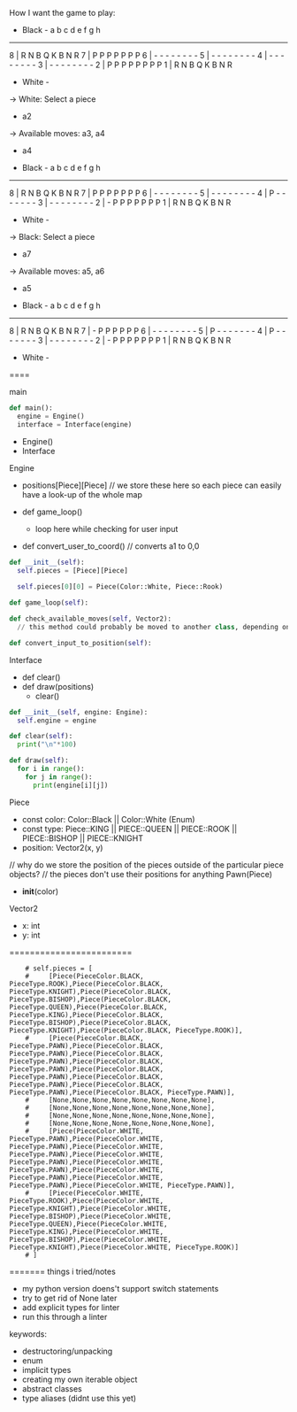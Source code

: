 How I want the game to play:

- Black -
    a b c d e f g h
--------------------
8 | R N B Q K B N R
7 | P P P P P P P
6 | - - - - - - - -
5 | - - - - - - - -
4 | - - - - - - - -
3 | - - - - - - - -
2 | P P P P P P P P
1 | R N B Q K B N R
- White -

-> White: Select a piece
  - a2

-> Available moves: a3, a4
  - a4

- Black -
    a b c d e f g h
--------------------
8 | R N B Q K B N R
7 | P P P P P P P
6 | - - - - - - - -
5 | - - - - - - - -
4 | P - - - - - - -
3 | - - - - - - - -
2 | - P P P P P P P
1 | R N B Q K B N R
- White -


-> Black: Select a piece
  - a7

-> Available moves: a5, a6
  - a5


- Black -
    a b c d e f g h
--------------------
8 | R N B Q K B N R
7 | - P P P P P P
6 | - - - - - - - -
5 | P - - - - - - -
4 | P - - - - - - -
3 | - - - - - - - -
2 | - P P P P P P P
1 | R N B Q K B N R
- White -

====

main
```python
def main():
  engine = Engine()
  interface = Interface(engine)
```
- Engine()
- Interface

Engine
- positions[Piece][Piece] // we store these here so each piece can easily have a look-up of the whole map
- def game_loop()
  - loop here while checking for user input

- def convert_user_to_coord() // converts a1 to 0,0
```python
def __init__(self):
  self.pieces = [Piece][Piece]
  
  self.pieces[0][0] = Piece(Color::White, Piece::Rook)

def game_loop(self):

def check_available_moves(self, Vector2):
  // this method could probably be moved to another class, depending on complexity

def convert_input_to_position(self):
```

Interface
- def clear()
- def draw(positions)
  - clear()

```python
def __init__(self, engine: Engine):
  self.engine = engine

def clear(self):
  print("\n"*100)

def draw(self):
  for i in range():
    for j in range():
      print(engine[i][j])
```

Piece
- const color: Color::Black || Color::White (Enum)
- const type: Piece::KING || PIECE::QUEEN || PIECE::ROOK || PIECE::BISHOP || PIECE::KNIGHT
- position: Vector2(x, y)

// why do we store the position of the pieces outside of the particular piece objects?
  // the pieces don't use their positions for anything
Pawn(Piece)
- __init__(color)

Vector2
- x: int
- y: int


========================

        # self.pieces = [
        #     [Piece(PieceColor.BLACK, PieceType.ROOK),Piece(PieceColor.BLACK, PieceType.KNIGHT),Piece(PieceColor.BLACK, PieceType.BISHOP),Piece(PieceColor.BLACK, PieceType.QUEEN),Piece(PieceColor.BLACK, PieceType.KING),Piece(PieceColor.BLACK, PieceType.BISHOP),Piece(PieceColor.BLACK, PieceType.KNIGHT),Piece(PieceColor.BLACK, PieceType.ROOK)],
        #     [Piece(PieceColor.BLACK, PieceType.PAWN),Piece(PieceColor.BLACK, PieceType.PAWN),Piece(PieceColor.BLACK, PieceType.PAWN),Piece(PieceColor.BLACK, PieceType.PAWN),Piece(PieceColor.BLACK, PieceType.PAWN),Piece(PieceColor.BLACK, PieceType.PAWN),Piece(PieceColor.BLACK, PieceType.PAWN),Piece(PieceColor.BLACK, PieceType.PAWN)],
        #     [None,None,None,None,None,None,None,None],
        #     [None,None,None,None,None,None,None,None],
        #     [None,None,None,None,None,None,None,None],
        #     [None,None,None,None,None,None,None,None],
        #     [Piece(PieceColor.WHITE, PieceType.PAWN),Piece(PieceColor.WHITE, PieceType.PAWN),Piece(PieceColor.WHITE, PieceType.PAWN),Piece(PieceColor.WHITE, PieceType.PAWN),Piece(PieceColor.WHITE, PieceType.PAWN),Piece(PieceColor.WHITE, PieceType.PAWN),Piece(PieceColor.WHITE, PieceType.PAWN),Piece(PieceColor.WHITE, PieceType.PAWN)],
        #     [Piece(PieceColor.WHITE, PieceType.ROOK),Piece(PieceColor.WHITE, PieceType.KNIGHT),Piece(PieceColor.WHITE, PieceType.BISHOP),Piece(PieceColor.WHITE, PieceType.QUEEN),Piece(PieceColor.WHITE, PieceType.KING),Piece(PieceColor.WHITE, PieceType.BISHOP),Piece(PieceColor.WHITE, PieceType.KNIGHT),Piece(PieceColor.WHITE, PieceType.ROOK)]
        # ]
    

=======
things i tried/notes
- my python version doens't support switch statements
- try to get rid of None later
- add explicit types for linter
- run this through a linter


keywords:
- destructoring/unpacking
- enum
- implicit types
- creating my own iterable object
- abstract classes
- type aliases (didnt use this yet)